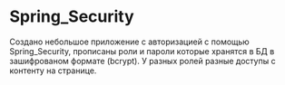 # Spring_Security
Создано небольшое приложение с авторизацией с помощью Spring_Security, прописаны роли и пароли которые хранятся в БД в зашифрованом формате (bcrypt). У разных ролей разные доступы с контенту на странице.
